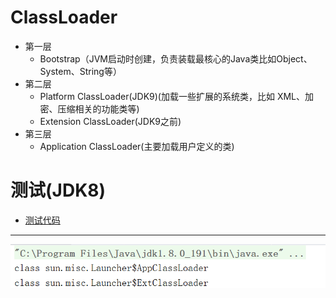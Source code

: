 # ClassLoader
+ 第一层
  + Bootstrap（JVM启动时创建，负责装载最核心的Java类比如Object、System、String等）
+ 第二层
  + Platform ClassLoader(JDK9)(加载一些扩展的系统类，比如 XML、加密、压缩相关的功能类等)
  + Extension ClassLoader(JDK9之前)
+ 第三层
  + Application ClassLoader(主要加载用户定义的类)
# 测试(JDK8)
+ [测试代码](ClassLoaderTest.java)
---
![classLoader](classLoader.png)
